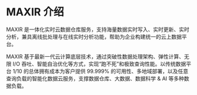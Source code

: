 # MAXIR 介绍
MAXIR 是一体化实时云数据仓库服务，支持海量数据实时写入、实时更新、实时分析，兼具离线批处理与在线实时分析功能，帮助为企业构建统一的云上数据平台。

MAXIR 基于最新一代云计算底层技术，通过突破性数据处理架构、弹性计算、无限 I/O 吞吐、智能自治优化等方式，实现“跑不死”和极致查询性能。以传统数据平台 1/10 的总体拥有成本为客户提供 99.999% 的可用性、多地域部署，以及任意查询负载的智能化数据云服务，支撑数据仓库、大数据、数据科学 & AI 等多种数据负载。

